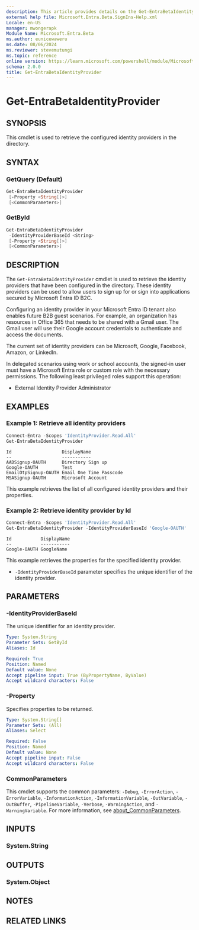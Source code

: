 ```yaml
---
description: This article provides details on the Get-EntraBetaIdentityProvider command.
external help file: Microsoft.Entra.Beta.SignIns-Help.xml
Locale: en-US
manager: mwongerapk
Module Name: Microsoft.Entra.Beta
ms.author: eunicewaweru
ms.date: 08/06/2024
ms.reviewer: stevemutungi
ms.topic: reference
online version: https://learn.microsoft.com/powershell/module/Microsoft.Entra.Beta/Get-EntraBetaIdentityProvider
schema: 2.0.0
title: Get-EntraBetaIdentityProvider
---
```


# Get-EntraBetaIdentityProvider

## SYNOPSIS

This cmdlet is used to retrieve the configured identity providers in the directory.

## SYNTAX

### GetQuery (Default)

```powershell
Get-EntraBetaIdentityProvider
 [-Property <String[]>]
 [<CommonParameters>]
```

### GetById

```powershell
Get-EntraBetaIdentityProvider
 -IdentityProviderBaseId <String>
 [-Property <String[]>]
 [<CommonParameters>]
```

## DESCRIPTION

The `Get-EntraBetaIdentityProvider` cmdlet is used to retrieve the identity providers that have been configured in the directory.
These identity providers can be used to allow users to sign up for or sign into applications secured by Microsoft Entra ID B2C.

Configuring an identity provider in your Microsoft Entra ID tenant also enables future B2B guest scenarios.
For example, an organization has resources in Office 365 that needs to be shared with a Gmail user.
The Gmail user will use their Google account credentials to authenticate and access the documents.

The current set of identity providers can be Microsoft, Google, Facebook, Amazon, or LinkedIn.

In delegated scenarios using work or school accounts, the signed-in user must have a Microsoft Entra role or custom role with the necessary permissions. The following least privileged roles support this operation:

- External Identity Provider Administrator

## EXAMPLES

### Example 1: Retrieve all identity providers

```powershell
Connect-Entra -Scopes 'IdentityProvider.Read.All'
Get-EntraBetaIdentityProvider
```

```Output
Id                   DisplayName
--                   -----------
AADSignup-OAUTH      Directory Sign up
Google-OAUTH         Test
EmailOtpSignup-OAUTH Email One Time Passcode
MSASignup-OAUTH      Microsoft Account
```

This example retrieves the list of all configured identity providers and their properties.

### Example 2: Retrieve identity provider by Id

```powershell
Connect-Entra -Scopes 'IdentityProvider.Read.All'
Get-EntraBetaIdentityProvider -IdentityProviderBaseId 'Google-OAUTH'
```

```Output
Id           DisplayName
--           -----------
Google-OAUTH GoogleName
```

This example retrieves the properties for the specified identity provider.

- `-IdentityProviderBaseId` parameter specifies the unique identifier of the identity provider.

## PARAMETERS

### -IdentityProviderBaseId

The unique identifier for an identity provider.

```yaml
Type: System.String
Parameter Sets: GetById
Aliases: Id

Required: True
Position: Named
Default value: None
Accept pipeline input: True (ByPropertyName, ByValue)
Accept wildcard characters: False
```

### -Property

Specifies properties to be returned.

```yaml
Type: System.String[]
Parameter Sets: (All)
Aliases: Select

Required: False
Position: Named
Default value: None
Accept pipeline input: False
Accept wildcard characters: False
```

### CommonParameters

This cmdlet supports the common parameters: `-Debug`, `-ErrorAction`, `-ErrorVariable`, `-InformationAction`, `-InformationVariable`, `-OutVariable`, `-OutBuffer`, `-PipelineVariable`, `-Verbose`, `-WarningAction`, and `-WarningVariable`. For more information, see [about_CommonParameters](https://go.microsoft.com/fwlink/?LinkID=113216).

## INPUTS

### System.String

## OUTPUTS

### System.Object

## NOTES

## RELATED LINKS
